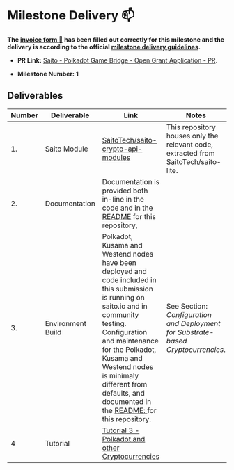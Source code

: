 # Milestone Delivery :mailbox:

**The [invoice form :pencil:](https://forms.gle/8Wx7nxtq8fKrsuEz8) has been filled out correctly for this milestone and the delivery is according to the official [milestone delivery guidelines](https://github.com/w3f/General-Grants-Program/blob/master/grants/milestone-deliverables-guidelines.md).**

- **PR Link:** [Saito - Polkadot Game Bridge - Open Grant Application - PR](https://github.com/w3f/Open-Grants-Program/pull/73).

- **Milestone Number: 1**

## Deliverables

| Number | Deliverable       | Link                                                                                                                                                                                                                                                                                                                                                                                | Notes                                                                                   |
| ------ | ----------------- | ----------------------------------------------------------------------------------------------------------------------------------------------------------------------------------------------------------------------------------------------------------------------------------------------------------------------------------------------------------------------------------- | --------------------------------------------------------------------------------------- |
| 1.     | Saito Module      | [SaitoTech/saito-crypto-api-modules](https://github.com/SaitoTech/saito-crypto-api-modules/commit/f8eb04e3059776d8b1cb300d682c681c00615643)                                                                                                                                                                                                                                         | This repository houses only the relevant code, extracted from SaitoTech/saito-lite.     |
| 2.     | Documentation     | Documentation is provided both in-line in the code and in the [README](https://github.com/SaitoTech/saito-crypto-api-modules#readme) for this repository,                                                                                                                                                                                                                           |                                                                                         |
| 3.     | Environment Build | Polkadot, Kusama and Westend nodes have been deployed and code included in this submission is running on saito.io and in community testing. <br />Configuration and maintenance for the Polkadot, Kusama and Westend nodes is minimaly different from defaults, and documented in the [README: ](https://github.com/SaitoTech/saito-crypto-api-modules#readme) for this repository. | See Section:<br /> _Configuration and Deployment for Substrate-based Cryptocurrencies_. |
| 4      | Tutorial          | [Tutorial 3 - Polkadot and other Cryptocurrencies](https://org.saito.tech/tutorial-3-polkadot-and-other-cryptocurrencies)                                                                                                                                                                                                                                                           |                                                                                         |
